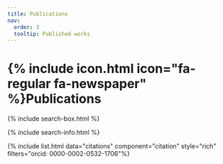 ```yaml
---
title: Publications
nav:
  order: 3
  tooltip: Published works
---
```


# {% include icon.html icon="fa-regular fa-newspaper" %}Publications

{% include search-box.html %}

{% include search-info.html %}

{% include list.html data="citations" component="citation" style="rich" filters="orcid: 0000-0002-0532-1706"%}
